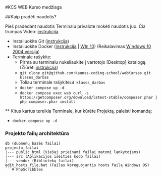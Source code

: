 #KCS WEB Kurso medžiaga

##Kaip pradėti naudotis?

Pieš pradedant naudotis Terminalu privalote mokėti naudotis juo.
Čia trumpas Video: [instrukcija](https://www.youtube.com/watch?v=Vhcx4KJbtes)

* Instaliuokite Git ([instrukcija](https://git-scm.com/downloads))
* Instaliuokite Docker ([instrukcija](https://docs.docker.com/install/) | [WIn 10](https://docs.docker.com/docker-for-windows/install-windows-home/)) (Reikalavimas [Windows 10 2004 versija](https://docs.microsoft.com/en-us/windows/wsl/install-win10))
* Terminale rašykite: 
  * Pirma su terminalu nukeliaukite į vartotojo [Desktop] katalogą. (Žiūrėti [instrukcija](https://www.youtube.com/watch?v=Vhcx4KJbtes))
  * `git clone git@github.com:kaunas-coding-school/webKursas.git klases_darbas`
  * Toliau terminale rašykite`cd klases_darbas`
  * `docker compose up -d`
  * `docker compose exec web curl -s https://getcomposer.org/download/latest-stable/composer.phar | php composer.phar install`

** Kitus kartus tereikia Terminale, kur kūrėte Projektą, paleisti komandą:
  * `docker compose up -d` 

### Projekto failų architektūra
```
db (duomenų bazės failai)
projecto_failai
|--- public_html (Viešai prieinami failai matomi lankytojams)
|--- src (Aplikacijos išeities kodo failai)
|--- vendor (Bibliotekų failai)
edit_hosts_file.bat (Failas koreguojantis hosts failą Windows OS)
```# PhpScribbles
